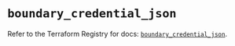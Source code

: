 # `boundary_credential_json`

Refer to the Terraform Registry for docs: [`boundary_credential_json`](https://registry.terraform.io/providers/hashicorp/boundary/1.1.14/docs/resources/credential_json).
